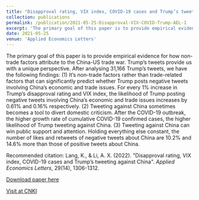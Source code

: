 ```yaml
---
title: "Disapproval rating, VIX index, COVID-19 cases and Trump’s tweeting against China"
collection: publications
permalink: /publication/2021-05-25-Disapproval-VIX-COVID-Trump-AEL-1
excerpt: 'The primary goal of this paper is to provide empirical evidence for how non-trade factors attribute to the China-US trade war. Trump’s tweets provide us with a unique perspective. <br /> Recommended citation: Lang, K., & Li, A. X. (2022). "Disapproval rating, VIX index, COVID-19 cases and Trump’s tweeting against China". <i>Applied Economics Letters</i>, 29(14), 1306-1312.'
date: 2021-05-25
venue: 'Applied Economics Letters'
---
```


The primary goal of this paper is to provide empirical evidence for how non-trade factors attribute to the China-US trade war. Trump’s tweets provide us with a unique perspective. After analysing 31,166 Trump’s tweets, we have the following findings: (1) It’s non-trade factors rather than trade-related factors that can significantly predict whether Trump posts negative tweets involving China’s economic and trade issues. For every 1% increase in Trump’s disapproval rating and VIX index, the likelihood of Trump posting negative tweets involving China’s economic and trade issues increases by 0.61%
 and 0.16% respectively. (2) Tweeting against China sometimes becomes a tool to divert domestic criticism. After the COVID-19 outbreak, the higher growth rate of cumulative COVID-19 confirmed cases, the higher likelihood of Trump tweeting against China. (3) Tweeting against China can win public support and attention. Holding everything else constant, the number of likes and retweets of negative tweets about China are 10.2% and 14.6% more than those of positive tweets about China.

Recommended citation: Lang, K., & Li, A. X. (2022). "Disapproval rating, VIX index, COVID-19 cases and Trump’s tweeting against China". <i>Applied Economics Letters</i>, 29(14), 1306-1312.

[Download paper here](http://axl811.github.io/files/DisapprovalratingVIXindexCOVID-19casesandTrumpstweetingagainstChina.pdf)

[Visit at CNKI](https://kns.cnki.net/kcms2/article/abstract?v=Fc1KeZPKhRFF2eG5vVVvpFiyb8MqDw9i0goTJ1SG3MW7GVmkerWrWUzOF0fAUx3CpkbLPQ92ls54D43asWDXObaVQHPNibKVh-yFfsnDDVGhzSyN-wONQSJs9_VKfc9DSuyxiYhBt9jRcyGse-E3HW1DkwEYRdhE21cETU-iEjYT98ea8GOoPb-O6Bs1q4lC&uniplatform=NZKPT&language=CHS)
